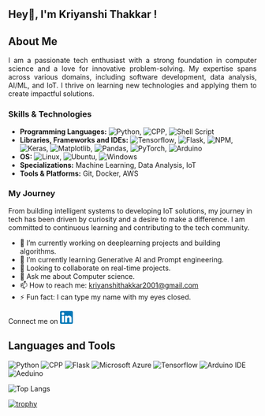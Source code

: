 <div style="text-align: justify;">
  
## Hey👋, I'm Kriyanshi Thakkar !

## About Me

I am a passionate tech enthusiast with a strong foundation in computer science and a love for innovative problem-solving. My expertise spans across various domains, including software development, data analysis, AI/ML, and IoT. I thrive on learning new technologies and applying them to create impactful solutions.
</div>

### Skills & Technologies

- **Programming Languages:** ![Python](https://img.shields.io/badge/Python-3776AB?style=for-the-badge&logo=python&logoColor=white), ![CPP](https://img.shields.io/badge/C%2B%2B-00599C?style=for-the-badge&logo=c%2B%2B&logoColor=white), ![Shell Script](https://img.shields.io/badge/shell_script-%23121011.svg?style=for-the-badge&logo=gnu-bash&logoColor=white)
- **Libraries, Frameworks and IDEs:** ![Tensorflow](https://img.shields.io/badge/TensorFlow-FF6F00?style=for-the-badge&logo=tensorflow&logoColor=white), ![Flask](https://img.shields.io/badge/flask-%23000.svg?style=for-the-badge&logo=flask&logoColor=white), ![NPM](https://img.shields.io/badge/NPM-%23CB3837.svg?style=for-the-badge&logo=npm&logoColor=white), ![Keras](https://img.shields.io/badge/Keras-%23D00000.svg?style=for-the-badge&logo=Keras&logoColor=white), ![Matplotlib](https://img.shields.io/badge/Matplotlib-%23ffffff.svg?style=for-the-badge&logo=Matplotlib&logoColor=black), ![Pandas](https://img.shields.io/badge/pandas-%23150458.svg?style=for-the-badge&logo=pandas&logoColor=white), ![PyTorch](https://img.shields.io/badge/PyTorch-%23EE4C2C.svg?style=for-the-badge&logo=PyTorch&logoColor=white), ![Arduino](https://img.shields.io/badge/-Arduino-00979D?style=for-the-badge&logo=Arduino&logoColor=white)
- **OS:** ![Linux](https://img.shields.io/badge/Linux-FCC624?style=for-the-badge&logo=linux&logoColor=black), ![Ubuntu](https://img.shields.io/badge/Ubuntu-E95420?style=for-the-badge&logo=ubuntu&logoColor=white), ![Windows](https://img.shields.io/badge/Windows-0078D6?style=for-the-badge&logo=windows&logoColor=white)
- **Specializations:** Machine Learning, Data Analysis, IoT
- **Tools & Platforms:** Git, Docker, AWS

### My Journey

From building intelligent systems to developing IoT solutions, my journey in tech has been driven by curiosity and a desire to make a difference. I am committed to continuous learning and contributing to the tech community.

- 🔭 I’m currently working on deeplearning projects and building algorithms.
- 🌱 I’m currently learning Generative AI and Prompt engineering.
- 👯 Looking to collaborate on real-time projects.
- 💬 Ask me about Computer science.
- 📫 How to reach me: kriyanshithakkar2001@gmail.com 
- ⚡ Fun fact: I can type my name with my eyes closed.

Connect me on <a href="https://www.linkedin.com/in/kriyanshi-thakkar-1bbaa015b?lipi=urn%3Ali%3Apage%3Ad_flagship3_profile_view_base_contact_details%3BQAN1K38gRLi23wEK9Y7J8w%3D%3D" target="_blank">
  <img src="https://github.com/Kriyanshi/Kriyanshi/blob/main/linkedin.png" width="26" height="26"/>
</a>

## Languages and Tools

![Python](https://img.shields.io/badge/Python-3776AB?style=for-the-badge&logo=python&logoColor=white)
![CPP](https://img.shields.io/badge/C%2B%2B-00599C?style=for-the-badge&logo=c%2B%2B&logoColor=white)
![Flask](https://img.shields.io/badge/Flask-000000?style=for-the-badge&logo=flask&logoColor=white)
![Microsoft Azure](https://img.shields.io/badge/Microsoft_Azure-0089D6?style=for-the-badge&logo=microsoft-azure&logoColor=white)
![Tensorflow](https://img.shields.io/badge/TensorFlow-FF6F00?style=for-the-badge&logo=tensorflow&logoColor=white)
![Arduino IDE](https://img.shields.io/badge/Arduino_IDE-00979D?style=for-the-badge&logo=arduino&logoColor=white)
![Aeduino](https://img.shields.io/badge/Arduino-00979D?style=for-the-badge&logo=Arduino&logoColor=white)


![Top Langs](https://github-readme-stats.vercel.app/api/top-langs/?username=kriyanshi&size_weight=0.5&count_weight=0.5)


[![trophy](https://github-profile-trophy.vercel.app/?username=ryo-ma&theme=onedark)](https://github.com/ryo-ma/github-profile-trophy)
